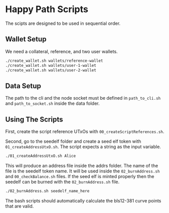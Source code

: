 # Happy Path Scripts

The scipts are designed to be used in sequential order.

## Wallet Setup

We need a collateral, reference, and two user wallets.

```bash
./create_wallet.sh wallets/reference-wallet
./create_wallet.sh wallets/user-1-wallet
./create_wallet.sh wallets/user-2-wallet
```

## Data Setup

The path to the cli and the node socket must be defined in `path_to_cli.sh` and `path_to_socket.sh` inside the data folder.

## Using The Scripts

First, create the script reference UTxOs with `00_createScriptReferences.sh`.

Second, go to the seedelf folder and create a seed elf token with `01_createAddressUtxO.sh`. The script expects a string as the input variable.

```bash
./01_createAddressUtxO.sh Alice
```

This will produce an address file inside the addrs folder. The name of the file is the seedelf token name. It will be used inside the `02_burnAddress.sh` and `00_checkBalance.sh` files. If the seed elf is minted properly then the seedelf can be burned with the `02_burnAddress.sh` file.

```bash
./02_burnAddress.sh seedelf_name_here
```

The bash scripts should automatically calculate the bls12-381 curve points that are valid.
